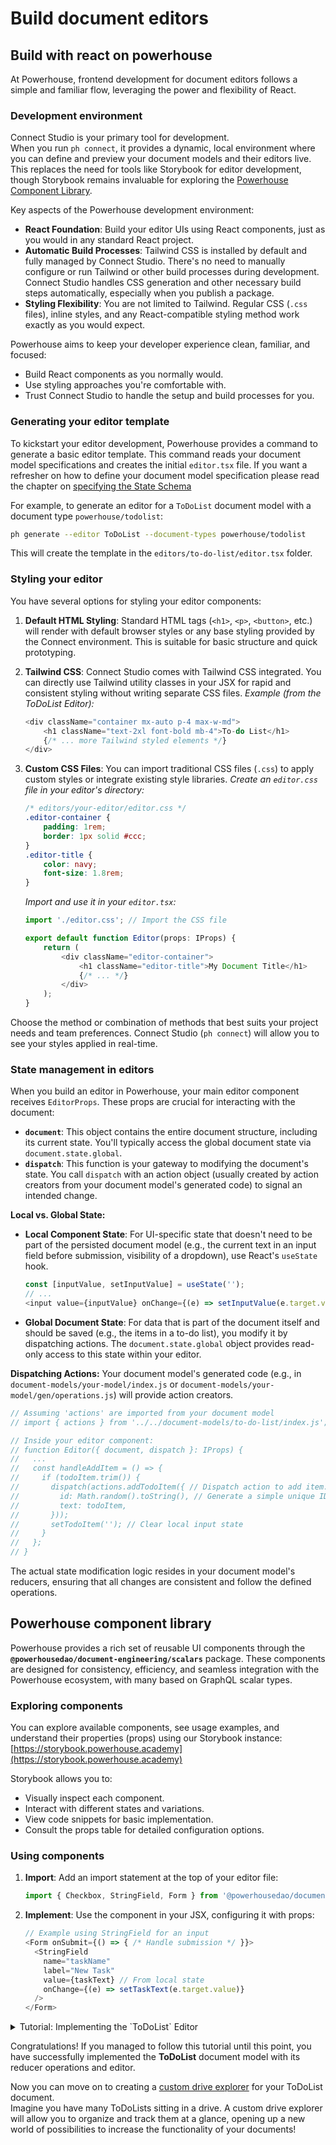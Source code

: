 # Build document editors

## Build with react on powerhouse

At Powerhouse, frontend development for document editors follows a simple and familiar flow, leveraging the power and flexibility of React.

### Development environment

Connect Studio is your primary tool for development.   
When you run `ph connect`, it provides a dynamic, local environment where you can define and preview your document models and their editors live. This replaces the need for tools like Storybook for editor development, though Storybook remains invaluable for exploring the [Powerhouse Component Library](#powerhouse-component-library).

Key aspects of the Powerhouse development environment:
- **React Foundation**: Build your editor UIs using React components, just as you would in any standard React project.
- **Automatic Build Processes**: Tailwind CSS is installed by default and fully managed by Connect Studio. There's no need to manually configure or run Tailwind or other build processes during development. Connect Studio handles CSS generation and other necessary build steps automatically, especially when you publish a package.
- **Styling Flexibility**: You are not limited to Tailwind. Regular CSS (`.css` files), inline styles, and any React-compatible styling method work exactly as you would expect.

Powerhouse aims to keep your developer experience clean, familiar, and focused:
- Build React components as you normally would.
- Use styling approaches you're comfortable with.
- Trust Connect Studio to handle the setup and build processes for you.

### Generating your editor template

To kickstart your editor development, Powerhouse provides a command to generate a basic editor template. This command reads your document model specifications and creates the initial `editor.tsx` file.
If you want a refresher on how to define your document model specification please read the chapter on [specifying the State Schema](/academy/MasteryTrack/DocumentModelCreation/SpecifyTheStateSchema)

For example, to generate an editor for a `ToDoList` document model with a document type `powerhouse/todolist`:
```bash
ph generate --editor ToDoList --document-types powerhouse/todolist
```
This will create the template in the `editors/to-do-list/editor.tsx` folder.

### Styling your editor

You have several options for styling your editor components:

1.  **Default HTML Styling**: Standard HTML tags (`<h1>`, `<p>`, `<button>`, etc.) will render with default browser styles or any base styling provided by the Connect environment. This is suitable for basic structure and quick prototyping.

2.  **Tailwind CSS**: Connect Studio comes with Tailwind CSS integrated. You can directly use Tailwind utility classes in your JSX for rapid and consistent styling without writing separate CSS files.
    *Example (from the ToDoList Editor):*
    ```typescript
    <div className="container mx-auto p-4 max-w-md">
        <h1 className="text-2xl font-bold mb-4">To-do List</h1>
        {/* ... more Tailwind styled elements */}
    </div>
    ```

3.  **Custom CSS Files**: You can import traditional CSS files (`.css`) to apply custom styles or integrate existing style libraries.
    *Create an `editor.css` file in your editor's directory:*
    ```css
    /* editors/your-editor/editor.css */
    .editor-container {
        padding: 1rem;
        border: 1px solid #ccc;
    }
    .editor-title {
        color: navy;
        font-size: 1.8rem;
    }
    ```
    *Import and use it in your `editor.tsx`:*
    ```typescript
    import './editor.css'; // Import the CSS file

    export default function Editor(props: IProps) {
        return (
            <div className="editor-container">
                <h1 className="editor-title">My Document Title</h1>
                {/* ... */}
            </div>
        );
    }
    ```

Choose the method or combination of methods that best suits your project needs and team preferences. Connect Studio (`ph connect`) will allow you to see your styles applied in real-time.

### State management in editors

When you build an editor in Powerhouse, your main editor component receives `EditorProps`. These props are crucial for interacting with the document:

*   **`document`**: This object contains the entire document structure, including its current state. You'll typically access the global document state via `document.state.global`.
*   **`dispatch`**: This function is your gateway to modifying the document's state. You call `dispatch` with an action object (usually created by action creators from your document model's generated code) to signal an intended change.

**Local vs. Global State:**
*   **Local Component State**: For UI-specific state that doesn't need to be part of the persisted document model (e.g., the current text in an input field before submission, visibility of a dropdown), use React's `useState` hook.
    ```typescript
    const [inputValue, setInputValue] = useState('');
    // ...
    <input value={inputValue} onChange={(e) => setInputValue(e.target.value)} />
    ```
*   **Global Document State**: For data that is part of the document itself and should be saved (e.g., the items in a to-do list), you modify it by dispatching actions. The `document.state.global` object provides read-only access to this state within your editor.

**Dispatching Actions:**
Your document model's generated code (e.g., in `document-models/your-model/index.js` or `document-models/your-model/gen/operations.js`) will provide action creators.
```typescript
// Assuming 'actions' are imported from your document model
// import { actions } from '../../document-models/to-do-list/index.js';

// Inside your editor component:
// function Editor({ document, dispatch }: IProps) {
//   ...
//   const handleAddItem = () => {
//     if (todoItem.trim()) {
//       dispatch(actions.addTodoItem({ // Dispatch action to add item.
//         id: Math.random().toString(), // Generate a simple unique ID
//         text: todoItem,
//       }));
//       setTodoItem(''); // Clear local input state
//     }
//   };
// }
```
The actual state modification logic resides in your document model's reducers, ensuring that all changes are consistent and follow the defined operations.

## Powerhouse component library

Powerhouse provides a rich set of reusable UI components through the **`@powerhousedao/document-engineering/scalars`** package. These components are designed for consistency, efficiency, and seamless integration with the Powerhouse ecosystem, with many based on GraphQL scalar types.

### Exploring components
You can explore available components, see usage examples, and understand their properties (props) using our Storybook instance:
[https://storybook.powerhouse.academy](https://storybook.powerhouse.academy)

Storybook allows you to:
*   Visually inspect each component.
*   Interact with different states and variations.
*   View code snippets for basic implementation.
*   Consult the props table for detailed configuration options.

### Using components
1.  **Import**: Add an import statement at the top of your editor file:
    ```typescript
    import { Checkbox, StringField, Form } from '@powerhousedao/document-engineering/scalars';
    ```
2.  **Implement**: Use the component in your JSX, configuring it with props:
    ```typescript
    // Example using StringField for an input
    <Form onSubmit={() => { /* Handle submission */ }}>
      <StringField
        name="taskName"
        label="New Task"
        value={taskText} // From local state
        onChange={(e) => setTaskText(e.target.value)}
      />
    </Form>
    ```

<details>
<summary>Tutorial: Implementing the `ToDoList` Editor</summary>

## Build a todolist editor

In this final part of our tutorial we will continue with the interface or editor implementation of the **ToDoList** document model. This means you will create a simple user interface for the **ToDoList** document model which will be used inside the Connect app to create, update and delete your ToDoList items, but also dispaly the statistics we've implemented in our reducers. 

## Generate the editor template

Run the command below to generate the editor template for the **ToDoList** document model.   
This command reads the **ToDoList** document model definition from the `document-models` folder and generates the editor template in the `editors/to-do-list` folder as `editor.tsx`.

Notice the `--editor` flag which specifies the **ToDoList** document model, and the `--document-types` flag defines the document type `powerhouse/todolist`.

```bash
ph generate --editor ToDoList --document-types powerhouse/todolist
```

Once complete, navigate to the `editors/to-do-list/editor.tsx` file and open it in your editor.


### Editor implementation options

When building your editor component within the Powerhouse ecosystem, you have several options for styling, allowing you to leverage your preferred methods:

1.  **Default HTML Styling:** Standard HTML tags (`<h1>`, `<p>`, `<button>`, etc.) will render with default styles offered through the boilerplate. 
2.  **Tailwind CSS:** Connect Studio comes with Tailwind CSS integrated. You can directly use Tailwind utility classes for rapid, consistent styling without writing separate CSS files.
3.  **Custom CSS Files:** You can import traditional CSS files (`.css`) to apply custom styles or integrate existing style libraries.

Connect Studio provides a dynamic local environment (`ph connect`) to visualize your components instantly as you build them, regardless of the styling method you choose. Manual build steps are typically only needed when publishing packages.

---

## Todolist editor

:::tip
### Implementing components
The editor we are about to implement makes use of some components from **Powerhouse Document Engineering**. 
When you add the editor code, you'll see it makes use of two components, the `Checkbox` and `InputField`.
These are imported from the Powerhouse Document Engineering design system (`@powerhousedao/document-engineering/scalars`).   

This system provides a library of reusable components to ensure consistency and speed up development.  
You can explore available components, see usage examples, and understand their properties (props) using our Storybook instance. For a detailed guide on how to leverage the Document Engineering design system and Storybook, see [Using the Powerhouse Document Engineering](/academy/ComponentLibrary/DocumentEngineering) page.

For this tutorial, create a `components` folder inside `editors/to-do-list`. Then, within this new `components` folder, create the files for the `Checkbox` and `InputField` components (e.g., `checkbox.tsx` and `inputfield.tsx`) with the following code:
:::

<details>
<summary>Checkbox</summary>
```typescript
import { Form, BooleanField } from "@powerhousedao/document-engineering/scalars";

interface CheckboxProps {
  value: boolean;
  onChange: (value: boolean) => void;
}

export const Checkbox = ({ value, onChange }: CheckboxProps) => {
  return (
    <Form onSubmit={() => {}}>
      <BooleanField 
        name="checked"
        description="Check this box to mark the todo as completed"
        value={value}
        onChange={onChange}
      />
    </Form>
  );
};
```
</details>

<details>
<summary>Inputfield</summary>
```typescript
import { Form, StringField } from "@powerhousedao/document-engineering/scalars";

interface InputFieldProps {
  input: string;
  value: string;
  label?: string;
  onKeyDown: (e: React.KeyboardEvent<HTMLTextAreaElement>) => void;
  handleInputChange: (e: React.ChangeEvent<HTMLTextAreaElement>) => void;
}

export const InputField = (props: InputFieldProps) => {
  const { input, value, label, onKeyDown, handleInputChange } = props;

  return (
    <Form
      defaultValues={{
        input: input,
      }}
      onSubmit={() => {}}
      resetOnSuccessfulSubmit
    >
      <StringField
        style={{
          color: "black",
        }}
        label={label}
        name="input"
        value={value}
        onKeyDown={onKeyDown}
        onChange={(e: React.ChangeEvent<HTMLTextAreaElement>) => {
          handleInputChange(e);
        }}
      />
    </Form>
  );
};
```
</details>


Below is the complete code for the To-Do List editor. It primarily uses Tailwind CSS for styling and imports the local `Checkbox` and `InputField` components you created in the previous step. These local components, in turn, utilize elements from the Powerhouse Document Engineering design system.

<details>
<summary>Complete ToDoList Editor Example (using Tailwind CSS)</summary>

```typescript
import { EditorProps } from 'document-model'; // Core type for editor components.
import {
    ToDoListState,       // Type for the global state of the ToDoList.
    ToDoListAction,      // Type for actions that can modify the ToDoList state.
    ToDoListLocalState,  // Type for local (non-shared) editor state (if needed).
    ToDoItem,            // Type for a single item in the list.
    actions,             // Object containing action creators for dispatching changes.
    ToDoListDocument     // The complete document structure including state and metadata.
} from '../document-models/to-do-list/index.js'; // Path to your document model definition.
import { useState } from 'react'; // React hook for managing component-local state.
import { Checkbox } from './components/checkbox.js'; // Custom Checkbox component.
import { InputField } from './components/inputfield.js'; // Custom InputField component.

// Define the props expected by this Editor component. It extends EditorProps with our specific document type.
export type IProps = EditorProps<ToDoListDocument>;

// Define the main Editor component function.
export default function Editor(props: IProps) {
    // Destructure props for easier access.
    const { document, dispatch } = props;
    // Access the global state from the document object.
    const { state: { global: state } } = document;

    // --- Component State ---
    // State for the text input field where new tasks are typed.
    const [todoItem, setTodoItem] = useState('');
    // State to track which item is currently being edited (null if none). Stores the item's ID.
    const [editingItemId, setEditingItemId] = useState<string | null>(null);
    // State to hold the text of the item currently being edited.
    const [editedText, setEditedText] = useState('');

    // Sort items to show unchecked items first
    const sortedItems: ToDoItem[] = [...state.items].sort((a, b) => {
        return (a.checked ? 1 : 0) - (b.checked ? 1 : 0);
    });

    // --- JSX Structure (What gets rendered) ---
    return (
        // Main container div.
        // `container`: Sets max-width based on viewport breakpoints.
        // `mx-auto`: Centers the container horizontally.
        // `p-4`: Adds padding on all sides (4 units, typically 1rem).
        // `max-w-sm`: Sets a maximum width (small size).
        <div className="container mx-auto p-4 max-w-xs">
            {/* Heading for the editor */}
            {/* `text-2xl`: Sets font size to extra-large. */}
            {/* `font-bold`: Makes the text bold. */}
            {/* `mb-4`: Adds margin to the bottom. */}
            <h1 className="text-2xl font-bold mb-4">To-do List</h1>

            {/* Stats Section */}
            {state.items.length >= 2 && (
                <div className="mb-4 bg-white rounded-lg px-3 py-2 shadow-md">
                    <div className="grid grid-cols-3 gap-3">
                        <div>
                            <div className="text-xs text-slate-500 mb-0.5">Total</div>
                            <div className="text-lg font-semibold text-slate-800">{state.stats.total}</div>
                        </div>
                        <div>
                            <div className="text-xs text-slate-500 mb-0.5">Completed</div>
                            <div className="text-lg font-semibold text-green-600">{state.stats.checked}</div>
                        </div>
                        <div>
                            <div className="text-xs text-slate-500 mb-0.5">Remaining</div>
                            <div className="text-lg font-semibold text-orange-600">{state.stats.unchecked}</div>
                        </div>
                    </div>
                </div>
            )}

            {/* Container for the input field and "Add" button */}
            {/* `flex items-end`: Enables flexbox layout for children with bottom alignment. */}
            {/* `gap-2`: Adds a small gap between flex items. */}
            {/* `mb-4`: Adds margin to the bottom. */}
            <div className="flex items-end gap-2 mb-4">
                {/* Custom InputField component */}
                <div className="flex-grow">
                    <InputField
                        label="New Task" // Prop for accessibility/placeholder.
                        input={todoItem} // Current value from state.
                        value={todoItem} // Controlled component value.
                        handleInputChange={(e) => setTodoItem(e.target.value)} // Update state on change.
                        onKeyDown={(e) => { // Handle "Enter" key press to add item.
                            if (e.key === 'Enter' && todoItem.trim()) { // Check if key is Enter and input is not empty
                                dispatch(actions.addTodoItem({ // Dispatch action to add item.
                                    id: Math.random().toString(), // Generate a simple unique ID (use a better method in production!).
                                    text: todoItem,
                                }));
                                setTodoItem(''); // Clear the input field.
                            }
                        }}
                    />
                </div>
                {/* "Add" button */}
                {/* `bg-blue-500`: Sets background color to blue. */}
                {/* `hover:bg-blue-600`: Changes background color on hover. */}
                {/* `text-white`: Sets text color to white. */}
                {/* `px-4`: Adds horizontal padding (4 units). */}
                {/* `py-1.5`: Adds vertical padding (1.5 units). */}
                {/* `rounded`: Applies rounded corners. */}
                {/* `transition-colors`: Smoothly animates color changes. */}
                <button
                    className="bg-blue-500 hover:bg-blue-600 text-white px-4 py-1.5 rounded transition-colors"
                    onClick={() => { // Handle button click to add item.
                        if (todoItem.trim()) { // Check if input is not empty
                            dispatch(actions.addTodoItem({ // Dispatch action to add item.
                                id: Math.random().toString(), // Simple unique ID.
                                text: todoItem,
                            }));
                            setTodoItem(''); // Clear the input field.
                        }
                    }}
                >
                    Add
                </button>
            </div>

            {/* Unordered list to display the to-do items */}
            {/* `list-none`: Removes default list bullet points. */}
            {/* `p-0`: Removes default padding. */}
            <ul className="list-none p-0">
                {/* Map over the items array in the global state to render each item */}
                {sortedItems.map((item: ToDoItem) => (
                    // List item element for each to-do.
                    // `key={item.id}`: React requires a unique key for list items for efficient updates.
                    // `flex`: Enables flexbox layout (checkbox, text, delete icon in a row).
                    // `items-center`: Aligns items vertically in the center.
                    // `p-2`: Adds padding.
                    // `relative`: Needed for positioning the delete icon absolutely (if we were doing that).
                    // `border-b`: Adds a bottom border.
                    // `border-gray-100`: Sets border color to light gray.
                    <li
                        key={item.id}
                        className="flex items-center p-2 relative border-b border-gray-100"
                    >
                        {/* Custom Checkbox component */}
                        <Checkbox
                            value={item.checked} // Bind checked state to item's checked property.
                            onChange={() => { // Handle checkbox click.
                                dispatch(actions.updateTodoItem({ // Dispatch action to update item.
                                    id: item.id,
                                    checked: !item.checked, // Toggle the checked state.
                                }));
                            }}
                        />

                        {/* Conditional Rendering: Show input field or text based on editing state */}
                        {editingItemId === item.id ? (
                            // --- Editing State ---
                            // Input field shown when this item is being edited.
                            // `ml-2`: Adds left margin.
                            // `flex-grow`: Allows input to take available horizontal space.
                            // `p-1`: Adds small padding.
                            // `border`: Adds a default border.
                            // `rounded`: Applies rounded corners.
                            // `focus:outline-none`: Removes the default browser focus outline.
                            // `focus:ring-1 focus:ring-blue-500`: Adds a custom blue ring when focused.
                            <input
                                className="ml-2 flex-grow p-1 border rounded focus:outline-none focus:ring-1 focus:ring-blue-500"
                                value={editedText} // Controlled input value from editedText state.
                                onChange={(e) => setEditedText(e.target.value)} // Update editedText state.
                                onKeyDown={(e) => { // Handle "Enter" key to save changes.
                                    if (e.key === 'Enter') {
                                        dispatch(actions.updateTodoItem({ // Dispatch update action.
                                            id: item.id,
                                            text: editedText, // Save the edited text.
                                        }));
                                        setEditingItemId(null); // Exit editing mode.
                                    }
                                }}
                                autoFocus // Automatically focus the input when it appears.
                            />
                        ) : (
                            // --- Display State ---
                            // Container for the item text and delete icon when not editing.
                            // `ml-2`: Adds left margin.
                            // `flex items-center`: Aligns text and icon vertically.
                            // `flex-grow`: Allows this container to take available space.
                            // `gap-1`: Adds a small gap between text and icon.
                            <div className="ml-2 flex items-center flex-grow gap-1">
                                {/* The actual to-do item text */}
                                {/* `cursor-pointer`: Shows a pointer cursor on hover, indicating clickability. */}
                                {/* Conditional class: Apply line-through and gray text if item is checked. */}
                                {/* `line-through`: Strikes through the text. */}
                                {/* `text-gray-500`: Sets text color to gray. */}
                                <span
                                    className={`cursor-pointer ${item.checked ? 'line-through text-gray-500' : ''}`}
                                    onClick={() => { // Handle click to enter editing mode.
                                        setEditingItemId(item.id); // Set the ID of the item being edited.
                                        setEditedText(item.text); // Initialize the input with current text.
                                    }}
                                >
                                    {item.text} {/* Display the item's text */}
                                </span>
                                {/* Delete "button" (using a span styled as a button) */}
                                {/* `text-gray-400`: Sets default text color to light gray. */}
                                {/* `cursor-pointer`: Shows pointer cursor. */}
                                {/* `opacity-40`: Makes it semi-transparent by default. */}
                                {/* `transition-all duration-200`: Smoothly animates all changes (opacity, color). */}
                                {/* `text-base font-bold`: Sets text size and weight. */}
                                {/* `inline-flex items-center`: Needed for proper alignment if using an icon font/SVG. */}
                                {/* `pl-1`: Adds small left padding. */}
                                {/* `hover:opacity-100`: Makes it fully opaque on hover. */}
                                {/* `hover:text-red-500`: Changes text color to red on hover. */}
                                <span
                                    className="text-gray-400 cursor-pointer opacity-40 transition-all duration-200 text-base font-bold inline-flex items-center pl-1 hover:opacity-100 hover:text-red-500"
                                    onClick={() => dispatch(actions.deleteTodoItem({ id: item.id }))} // Dispatch delete action on click.
                                >
                                    × {/* Simple multiplication sign used as delete icon */}
                                </span>
                            </div>
                        )}
                    </li>
                ))}
            </ul>
        </div>
    );
}
```
</details>

Now you can run the Connect app and see the **ToDoList** editor in action.

```bash
ph connect
```

In Connect, in the bottom right corner you'll find a new Document Model that you can create: **ToDoList**.    
Click on it to create a new ToDoList document.

:::info
The editor will update dynamically, so you can play around with your editor styling while seeing your results appear in Connect Studio. 
:::

</details>

Congratulations!
If you managed to follow this tutorial until this point, you have successfully implemented the **ToDoList** document model with its reducer operations and editor. 

Now you can move on to creating a [custom drive explorer](/academy/MasteryTrack/BuildingUserExperiences/BuildingADriveExplorer) for your ToDoList document.    
Imagine you have many ToDoLists sitting in a drive. A custom drive explorer will allow you to organize and track them at a glance, opening up a new world of possibilities to increase the functionality of your documents!
